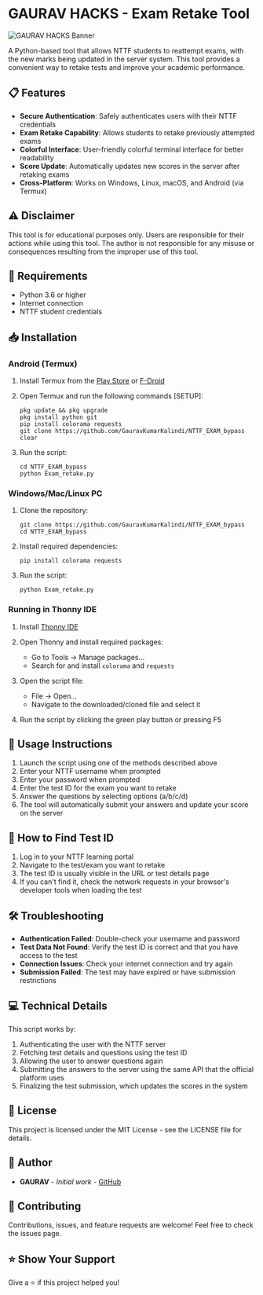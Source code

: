 # GAURAV HACKS - Exam Retake Tool

![GAURAV HACKS Banner](https://img.shields.io/badge/GAURAV-HACKS-yellow?style=for-the-badge)

A Python-based tool that allows NTTF students to reattempt exams, with the new marks being updated in the server system. This tool provides a convenient way to retake tests and improve your academic performance.

## 📋 Features

- **Secure Authentication**: Safely authenticates users with their NTTF credentials
- **Exam Retake Capability**: Allows students to retake previously attempted exams
- **Colorful Interface**: User-friendly colorful terminal interface for better readability
- **Score Update**: Automatically updates new scores in the server after retaking exams
- **Cross-Platform**: Works on Windows, Linux, macOS, and Android (via Termux)

## ⚠️ Disclaimer

This tool is for educational purposes only. Users are responsible for their actions while using this tool. The author is not responsible for any misuse or consequences resulting from the improper use of this tool.

## 🔧 Requirements

- Python 3.6 or higher
- Internet connection
- NTTF student credentials

## 📥 Installation
### Android (Termux)

1. Install Termux from the [Play Store](https://play.google.com/store/apps/details?id=com.termux) or [F-Droid](https://f-droid.org/packages/com.termux/)

2. Open Termux and run the following commands [SETUP]:
   ```
   pkg update && pkg upgrade
   pkg install python git
   pip install colorama requests
   git clone https://github.com/GauravKumarKalindi/NTTF_EXAM_bypass
   clear
   ```

4. Run the script:
   ```
   cd NTTF_EXAM_bypass
   python Exam_retake.py
   ```

### Windows/Mac/Linux PC

1. Clone the repository:
   ```
   git clone https://github.com/GauravKumarKalindi/NTTF_EXAM_bypass
   cd NTTF_EXAM_bypass
   ```

2. Install required dependencies:
   ```
   pip install colorama requests
   ```

3. Run the script:
   ```
   python Exam_retake.py
   ```


### Running in Thonny IDE

1. Install [Thonny IDE](https://thonny.org/)

2. Open Thonny and install required packages:
   - Go to Tools → Manage packages...
   - Search for and install `colorama` and `requests`

3. Open the script file:
   - File → Open...
   - Navigate to the downloaded/cloned file and select it

4. Run the script by clicking the green play button or pressing F5

## 🚀 Usage Instructions

1. Launch the script using one of the methods described above
2. Enter your NTTF username when prompted
3. Enter your password when prompted
4. Enter the test ID for the exam you want to retake
5. Answer the questions by selecting options (a/b/c/d)
6. The tool will automatically submit your answers and update your score on the server

## 📝 How to Find Test ID

1. Log in to your NTTF learning portal
2. Navigate to the test/exam you want to retake
3. The test ID is usually visible in the URL or test details page
4. If you can't find it, check the network requests in your browser's developer tools when loading the test

## 🛠️ Troubleshooting

- **Authentication Failed**: Double-check your username and password
- **Test Data Not Found**: Verify the test ID is correct and that you have access to the test
- **Connection Issues**: Check your internet connection and try again
- **Submission Failed**: The test may have expired or have submission restrictions

## 💻 Technical Details

This script works by:
1. Authenticating the user with the NTTF server
2. Fetching test details and questions using the test ID
3. Allowing the user to answer questions again
4. Submitting the answers to the server using the same API that the official platform uses
5. Finalizing the test submission, which updates the scores in the system

## 📄 License

This project is licensed under the MIT License - see the LICENSE file for details.

## 👤 Author

- **GAURAV** - *Initial work* - [GitHub](https://github.com/GauravKumarKalindi)

## 🤝 Contributing

Contributions, issues, and feature requests are welcome! Feel free to check the issues page.

## ⭐ Show Your Support

Give a ⭐️ if this project helped you!
